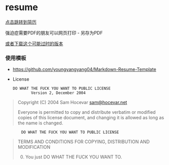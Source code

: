 # resume

[点击跳转到简历](https://wanghenshui.github.io/resume/docs/resume.html)

强迫症需要PDF的朋友可以网页打印 - 另存为PDF

[或者下载这个可能过时的版本](https://wanghenshui.github.io/resume/docs/resume.pdf)

### 使用模板

- https://github.com/youngyangyang04/Markdown-Resume-Template

- License

     ```
     DO WHAT THE FUCK YOU WANT TO PUBLIC LICENSE
             Version 2, December 2004
     ```

> Copyright (C) 2004 Sam Hocevar <sam@hocevar.net>
>
> Everyone is permitted to copy and distribute verbatim or modified
> copies of this license document, and changing it is allowed as long
> as the name is changed.
>

           DO WHAT THE FUCK YOU WANT TO PUBLIC LICENSE
>   TERMS AND CONDITIONS FOR COPYING, DISTRIBUTION AND MODIFICATION
>
>  0. You just DO WHAT THE FUCK YOU WANT TO.

